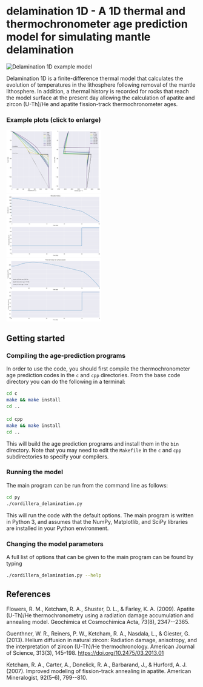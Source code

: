 # delamination 1D - A 1D thermal and thermochronometer age prediction model for simulating mantle delamination

<img alt="Delamination 1D example model" src="https://github.com/HUGG/delamination-1D/blob/main/gif/delam-1D.gif" width=600>

Delamination 1D is a finite-difference thermal model that calculates the evolution of temperatures in the lithosphere following removal of the mantle lithosphere. In addition, a thermal history is recorded for rocks that reach the model surface at the present day allowing the calculation of apatite and zircon (U-Th)/He and apatite fission-track thermochronometer ages.

### Example plots (click to enlarge)

<a href="png/T_rho_hist.png"><img src="png/T_rho_hist.png" width=250></a>&nbsp;
<a href="png/elev_hist.png"><img src="png/elev_hist.png" width=250></a>&nbsp;
<a href="png/cooling_hist.png"><img src="png/cooling_hist.png" width=250></a>

## Getting started

### Compiling the age-prediction programs

In order to use the code, you should first compile the thermochronometer age prediction codes in the `c` and `cpp` directories. From the base code directory you can do the following in a terminal:

```bash
cd c
make && make install
cd ..

cd cpp
make && make install
cd ..
```

This will build the age prediction programs and install them in the `bin` directory. Note that you may need to edit the `Makefile` in the `c` and `cpp` subdirectories to specify your compilers.

### Running the model

The main program can be run from the command line as follows:

```bash
cd py
./cordillera_delamination.py
```

This will run the code with the default options. The main program is written in Python 3, and assumes that the NumPy, Matplotlib, and SciPy libraries are installed in your Python environment.

### Changing the model parameters

A full list of options that can be given to the main program can be found by typing

```bash
./cordillera_delamination.py --help
```

## References

Flowers, R. M., Ketcham, R. A., Shuster, D. L., & Farley, K. A. (2009). Apatite (U-Th)/He thermochronometry using a radiation damage accumulation and annealing model. Geochimica et Cosmochimica Acta, 73(8), 2347--2365.

Guenthner, W. R., Reiners, P. W., Ketcham, R. A., Nasdala, L., & Giester, G. (2013). Helium diffusion in natural zircon: Radiation damage, anisotropy, and the interpretation of zircon (U-Th)/He thermochronology. American Journal of Science, 313(3), 145–198. https://doi.org/10.2475/03.2013.01

Ketcham, R. A., Carter, A., Donelick, R. A., Barbarand, J., & Hurford, A. J. (2007). Improved modeling of fission-track annealing in apatite. American Mineralogist, 92(5–6), 799--810.
